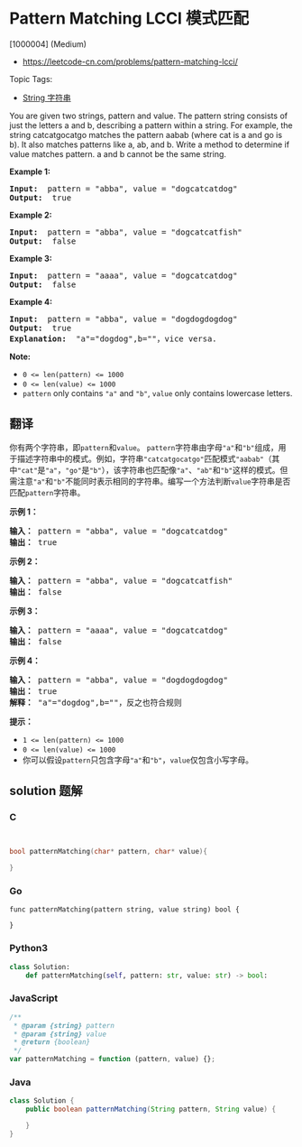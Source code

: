 # Pattern Matching LCCI 模式匹配

[1000004] (Medium)

- https://leetcode-cn.com/problems/pattern-matching-lcci/

Topic Tags:

- [String 字符串](https://leetcode-cn.com/tag/string/)

You are given two strings, pattern and value. The pattern string consists of just the letters a and b, describing a pattern within a string. For example, the string catcatgocatgo matches the pattern aabab (where cat is a and go is b). It also matches patterns like a, ab, and b. Write a method to determine if value matches pattern. a and b cannot be the same string.

**Example 1:**

<pre><strong>Input: </strong> pattern = "abba", value = "dogcatcatdog"
<strong>Output: </strong> true
</pre>

**Example 2:**

<pre><strong>Input: </strong> pattern = "abba", value = "dogcatcatfish"
<strong>Output: </strong> false
</pre>

**Example 3:**

<pre><strong>Input: </strong> pattern = "aaaa", value = "dogcatcatdog"
<strong>Output: </strong> false
</pre>

**Example 4:**

<pre><strong>Input: </strong> pattern = "abba", value = "dogdogdogdog"
<strong>Output: </strong> true
<strong>Explanation: </strong> "a"="dogdog",b=""，vice versa.
</pre>

**Note:**

- `0 <= len(pattern) <= 1000`
- `0 <= len(value) <= 1000`
- `pattern` only contains `"a"` and `"b"`, `value` only contains lowercase letters.

## 翻译

你有两个字符串，即`pattern`和`value`。 `pattern`字符串由字母`"a"`和`"b"`组成，用于描述字符串中的模式。例如，字符串`"catcatgocatgo"`匹配模式`"aabab"`（其中`"cat"`是`"a"`，`"go"`是`"b"`），该字符串也匹配像`"a"`、`"ab"`和`"b"`这样的模式。但需注意`"a"`和`"b"`不能同时表示相同的字符串。编写一个方法判断`value`字符串是否匹配`pattern`字符串。

**示例 1：**

<pre><strong>输入：</strong> pattern = "abba", value = "dogcatcatdog"
<strong>输出：</strong> true
</pre>

**示例 2：**

<pre><strong>输入：</strong> pattern = "abba", value = "dogcatcatfish"
<strong>输出：</strong> false
</pre>

**示例 3：**

<pre><strong>输入：</strong> pattern = "aaaa", value = "dogcatcatdog"
<strong>输出：</strong> false
</pre>

**示例 4：**

<pre><strong>输入：</strong> pattern = "abba", value = "dogdogdogdog"
<strong>输出：</strong> true
<strong>解释：</strong> "a"="dogdog",b=""，反之也符合规则
</pre>

**提示：**

- `1 <= len(pattern) <= 1000`
- `0 <= len(value) <= 1000`
- 你可以假设`pattern`只包含字母`"a"`和`"b"`，`value`仅包含小写字母。

## solution 题解

### C

```c


bool patternMatching(char* pattern, char* value){

}


```

### Go

```golang
func patternMatching(pattern string, value string) bool {

}
```

### Python3

```python
class Solution:
    def patternMatching(self, pattern: str, value: str) -> bool:
```

### JavaScript

```javascript
/**
 * @param {string} pattern
 * @param {string} value
 * @return {boolean}
 */
var patternMatching = function (pattern, value) {};
```

### Java

```java
class Solution {
    public boolean patternMatching(String pattern, String value) {

    }
}
```
